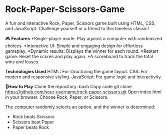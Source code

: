 # Rock-Paper-Scissors-Game
A fun and interactive Rock, Paper, Scissors game built using HTML, CSS, and JavaScript. Challenge yourself or a friend to this timeless classic!

🎮 **Features**
*Single-player mode: Play against a computer with randomized choices.
*Interactive UI: Simple and engaging design for effortless gameplay.
*Dynamic results: Displays the winner for each round.
*Restart game: Reset the scores and play again.
*A scoreboard to track the total wins and losses.

**Technologies Used**
HTML: For structuring the game layout.
CSS: For modern and responsive styling.
JavaScript: For game logic and interactivity.

📖**How to Play**
Clone the repository:
bash
Copy code
git clone https://github.com/your-username/rock-paper-scissors.git
Open index.html in your browser.
Choose Rock, Paper, or Scissors.

The computer randomly selects an option, and the winner is determined:
* Rock beats Scissors
* Scissors beat Paper
* Paper beats Rock
